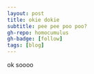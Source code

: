 ```yaml
---
layout: post
title: okie dokie
subtitle: pee pee poo poo?
gh-repo: homocumulus
gh-badge: [follow]
tags: [blog]
---
```

ok soooo
